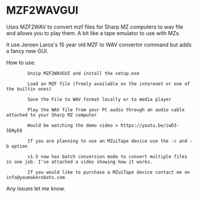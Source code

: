 # MZF2WAVGUI
Uses MZF2WAV to convert mzf files for Sharp MZ computers to wav file and allows you to play them. A bit like a tape emulator to use with MZs.

It use Jeroen Laros's 15 year old MZF to WAV convertor command but adds a fancy new GUI. 

How to use:

            Unzip MZF2WAVGUI and install the setup.exe
            
            Load an MZF file (freely available on the interenet or one of the builtin ones)
            
            Save the File to WAV format locally or to media player
            
            Play the WAV file from your PC audio through an audio cable attached to your Sharp MZ computer
            
            Would be watching the demo video > https://youtu.be/iwD3-5ENyE8 
            
            If you are planning to use an MZuiTape device use the -c and -b option
            
            v1.5 now has batch conversion mode to convert multiple files in one job. I've attached a video showing how it works. 
            
            If you would like to purchase a MZuiTape device contact me on info@youmakerobots.com
            
            
Any issues let me know.
